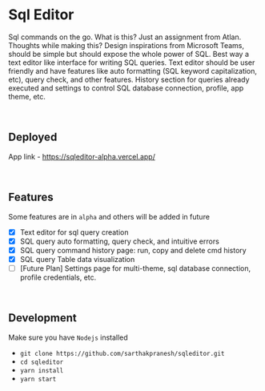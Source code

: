 # Sql Editor

Sql commands on the go. What is this? Just an assignment from Atlan. Thoughts while making this? Design inspirations from Microsoft Teams, should be simple but should expose the whole power of SQL. Best way a text editor like interface for writing SQL queries. Text editor should be user friendly and have features like auto formatting (SQL keyword capitalization, etc), query check, and other features. History section for queries already executed and settings to control SQL database connection, profile, app theme, etc.

<br />

## Deployed

App link - https://sqleditor-alpha.vercel.app/

<br />

## Features
Some features are in `alpha` and others will be added in future
- [x] Text editor for sql query creation
- [x] SQL query auto formatting, query check, and intuitive errors
- [x] SQL query command history page: run, copy and delete cmd history
- [x] SQL query Table data visualization
- [ ] [Future Plan] Settings page for multi-theme, sql database connection, profile credentials, etc.

<br />

## Development
Make sure you have `Nodejs` installed
- `git clone https://github.com/sarthakpranesh/sqleditor.git`
- `cd sqleditor`
- `yarn install`
- `yarn start`

<br />
